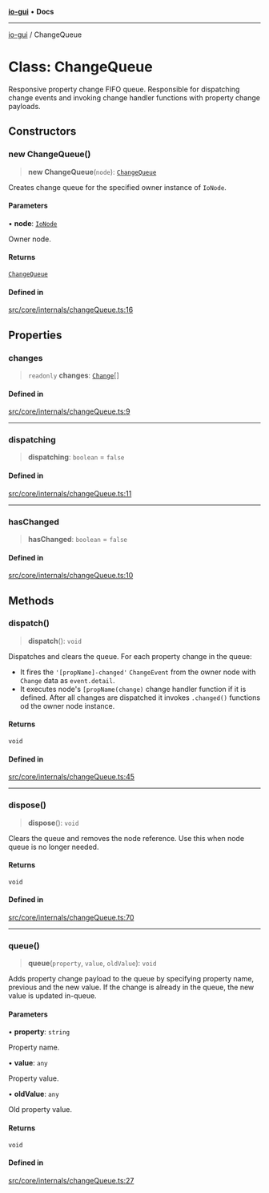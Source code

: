 [**io-gui**](../README.md) • **Docs**

***

[io-gui](../README.md) / ChangeQueue

# Class: ChangeQueue

Responsive property change FIFO queue.
Responsible for dispatching change events and invoking change handler functions with property change payloads.

## Constructors

### new ChangeQueue()

> **new ChangeQueue**(`node`): [`ChangeQueue`](ChangeQueue.md)

Creates change queue for the specified owner instance of `IoNode`.

#### Parameters

• **node**: [`IoNode`](IoNode.md)

Owner node.

#### Returns

[`ChangeQueue`](ChangeQueue.md)

#### Defined in

[src/core/internals/changeQueue.ts:16](https://github.com/io-gui/io/blob/main/src/core/internals/changeQueue.ts#L16)

## Properties

### changes

> `readonly` **changes**: [`Change`](../interfaces/Change.md)[]

#### Defined in

[src/core/internals/changeQueue.ts:9](https://github.com/io-gui/io/blob/main/src/core/internals/changeQueue.ts#L9)

***

### dispatching

> **dispatching**: `boolean` = `false`

#### Defined in

[src/core/internals/changeQueue.ts:11](https://github.com/io-gui/io/blob/main/src/core/internals/changeQueue.ts#L11)

***

### hasChanged

> **hasChanged**: `boolean` = `false`

#### Defined in

[src/core/internals/changeQueue.ts:10](https://github.com/io-gui/io/blob/main/src/core/internals/changeQueue.ts#L10)

## Methods

### dispatch()

> **dispatch**(): `void`

Dispatches and clears the queue.
For each property change in the queue:
 - It fires the `'[propName]-changed'` `ChangeEvent` from the owner node with `Change` data as `event.detail`.
 - It executes node's `[propName(change)` change handler function if it is defined.
After all changes are dispatched it invokes `.changed()` functions od the owner node instance.

#### Returns

`void`

#### Defined in

[src/core/internals/changeQueue.ts:45](https://github.com/io-gui/io/blob/main/src/core/internals/changeQueue.ts#L45)

***

### dispose()

> **dispose**(): `void`

Clears the queue and removes the node reference.
Use this when node queue is no longer needed.

#### Returns

`void`

#### Defined in

[src/core/internals/changeQueue.ts:70](https://github.com/io-gui/io/blob/main/src/core/internals/changeQueue.ts#L70)

***

### queue()

> **queue**(`property`, `value`, `oldValue`): `void`

Adds property change payload to the queue by specifying property name, previous and the new value.
If the change is already in the queue, the new value is updated in-queue.

#### Parameters

• **property**: `string`

Property name.

• **value**: `any`

Property value.

• **oldValue**: `any`

Old property value.

#### Returns

`void`

#### Defined in

[src/core/internals/changeQueue.ts:27](https://github.com/io-gui/io/blob/main/src/core/internals/changeQueue.ts#L27)
